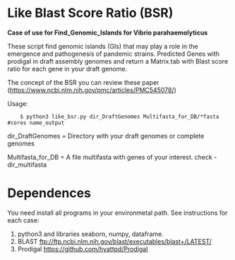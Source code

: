# Like Blast Score Ratio (BSR)

**Case of use for Find_Genomic_Islands for Vibrio parahaemolyticus** 

These script find genomic islands (GIs) that may play a role in the emergence and pathogenesis of pandemic strains. Predicted Genes with prodigal in draft assembly genomes and return a Matrix.tab with Blast score ratio for each gene in your draft genome.

The concept of the BSR you can review these paper (https://www.ncbi.nlm.nih.gov/pmc/articles/PMC545078/) 

Usage:


        $ python3 like_bsr.py dir_DraftGenomes Multifasta_for_DB/*fasta #cores name_output
        
  
dir_DraftGenomes = Directory with your draft genomes or complete genomes



Multifasta_for_DB = A file multifasta with genes of your interest. check - dir_multifasta 

# Dependences

You need install all programs in your environmetal path. See instructions for each case: 

1. python3 and libraries seaborn, numpy, dataframe.
2. BLAST ftp://ftp.ncbi.nlm.nih.gov/blast/executables/blast+/LATEST/
3. Prodigal https://github.com/hyattpd/Prodigal
       
